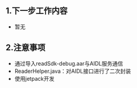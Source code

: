 ## 1.下一步工作内容

- 暂无

## 2.注意事项

- 通过导入readSdk-debug.aar与AIDL服务通信
- ReaderHelper.java：对AIDL接口进行了二次封装
- 使用jetpack开发
